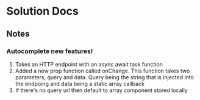# Solution Docs

<!-- Include documentation, additional setup instructions, notes etc. here -->

## Notes


### Autocomplete new features!

1. Takes an HTTP endpoint with an async await task function
2. Added a new prop function called onChange. This function takes two parameters, query and data. Query being the string that is injected into the endpoing and data being a static array callback
3. If there's no query url then default to array component stored locally

